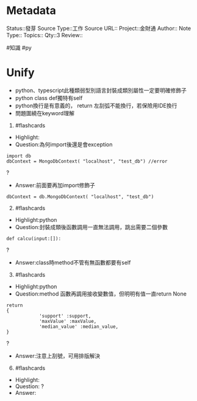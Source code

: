 # Metadata
Status::發芽
Source Type::工作
Source URL::
Project::金財通
Author::
Note Type::
Topics::
Qty::3
Review::

#知識  #py 
# Unify
- python、typescript此種類弱型別語言封裝成類別屬性一定要明確修飾子
- python class def獨特有self
- python換行是有意義的， return 左刮弧不能換行，若保險用IDE換行
- 問題圍繞在keyword理解

1. #flashcards 
- Highlight:
- Question:為何import後還是會exception
```
import db
dbContext = MongoDbContext( "localhost", "test_db") //error
```
?
- Answer:前面要再加import修飾子
```
dbContext = db.MongoDbContext( "localhost", "test_db")
```


2. #flashcards 
- Highlight:python
- Question:封裝成類後函數調用一直無法調用，跳出需要二個參數
```
def calcu(input:[]):
```

?
- Answer:class時method不管有無函數都要有self


3. #flashcards 
- Highlight:python
- Question:method 函數再調用接收變數值，但明明有值一直return None
```
return 
{
            'support' :support,
            'maxValue' :maxValue,
            'median_value' :median_value,
}

```
?
- Answer:注意上刮號，可用排版解決


6. #flashcards 
- Highlight:
- Question:
?
- Answer: